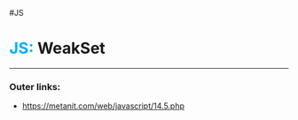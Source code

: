 #JS
# <font color="#00b0f0">JS:</font> WeakSet
---
### Outer links:
- https://metanit.com/web/javascript/14.5.php